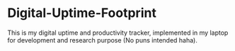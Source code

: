# Digital-Uptime-Footprint
This is my digital uptime and productivity tracker, implemented in my laptop for development and research purpose (No puns intended haha).
